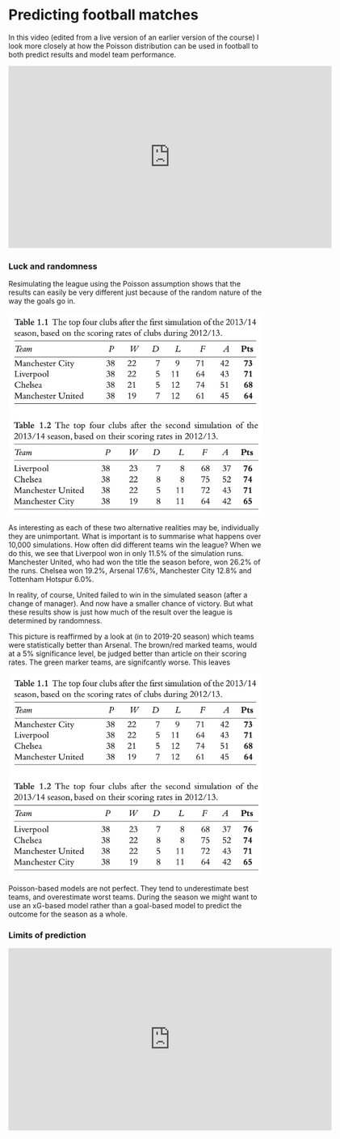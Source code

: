 Predicting football matches
===========================

In this video (edited from a live version of an earlier version of the course) I look more closely at how the Poisson distribution can be used in football to both predict results and model team performance.

<iframe width="640" height="360" src="https://www.youtube.com/embed/otMo6tN3Vjo" title="YouTube video player" frameborder="0" allow="accelerometer; autoplay; clipboard-write; encrypted-media; gyroscope; picture-in-picture" allowfullscreen></iframe>

### Luck and randomness 

Resimulating the league using the Poisson assumption shows that the results can easily be very different just because of the random nature of the way the goals go in.

 ![](../images/lesson5/LeagueResimulated.png)

As interesting as each of these two alternative realities may be, individually they are unimportant. What is important is to summarise what happens over 10,000 simulations. How often did different teams win the league? When we do this, we see that Liverpool won in only 11.5% of the simulation runs. Manchester United, who had won the title the season before, won 26.2% of the runs. Chelsea won 19.2%, Arsenal 17.6%, Manchester City 12.8% and Tottenham Hotspur 6.0%. 

In reality, of course, United failed to win in the simulated season (after a change of manager). And now have a smaller chance of victory. But what these results show is just how much of the result over the league is determined by randomness.

This picture is reaffirmed by a look at (in to 2019-20 season) which teams were statistically better than Arsenal. The brown/red marked teams, would at a 5% significance level, be judged better than article on their scoring rates. The green marker teams, are signifcantly worse. This leaves 

 ![](../images/lesson5/LeagueResimulated.png)

Poisson-based models are not perfect. They tend to underestimate best teams, and overestimate worst teams. During the season we might want to use an xG-based model rather than a goal-based model to predict the outcome for the season as a whole. 


### Limits of prediction

<iframe width="640" height="360" src="https://www.youtube.com/embed/dUOCPQOkeXY" title="YouTube video player" frameborder="0" allow="accelerometer; autoplay; clipboard-write; encrypted-media; gyroscope; picture-in-picture" allowfullscreen></iframe>
